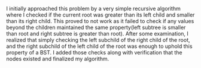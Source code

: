 I initially approached this problem by a very simple recursive algorithm where I
checked if the current root was greater than its left child and smaller than its
right child. This proved to not work as it failed to check if any values beyond the
children maintained the same property(left subtree is smaller than root and right
subtree is greater than root). After some examination, I realized that simply checking
the left subchild of the right child of the root, and the right subchild of the left
child of the root was enough to uphold this property of a BST. I added those checks 
along with verification that the nodes existed and finalized my algorithm.

